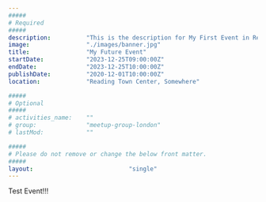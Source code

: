 ```yaml
---
#####
# Required
#####
description:          "This is the description for My First Event in Reading Town Center!"
image:                "./images/banner.jpg"
title:                "My Future Event"
startDate:            "2023-12-25T09:00:00Z"
endDate:              "2023-12-25T10:00:00Z"
publishDate:          "2020-12-01T10:00:00Z"
location:             "Reading Town Center, Somewhere"

#####
# Optional
#####
# activities_name:    ""
# group:              "meetup-group-london"
# lastMod:            ""

#####
# Please do not remove or change the below front matter.
#####
layout:                           "single"
---
```

Test Event!!!